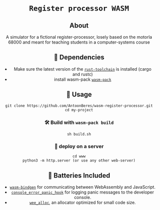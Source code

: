 <div align="center">

  <h1><code>Register processor WASM</code></h1>

## About


A simulator for a fictional register-processor, losely based on the motorla 68000 and meant for teaching students in a computer-systems course

## 🚴 Dependencies
  - Make sure the latest version of the [`rust-toolchain`](https://www.rust-lang.org/tools/install) is installed (cargo and rustc)
  - install wasm-pack [`wasm-pack`](https://rustwasm.github.io/wasm-pack/installer/)
  
## 🚴 Usage

```
git clone https://github.com/AntoonBeres/wasm-register-processor.git
cd my-project
```

### 🛠️ Build with `wasm-pack build`

```
sh build.sh
```


### 🎁 deploy on a server

```
cd www
python3 -m http.server (or use any other web-server)
```

## 🔋 Batteries Included

* [`wasm-bindgen`](https://github.com/rustwasm/wasm-bindgen) for communicating
  between WebAssembly and JavaScript.
* [`console_error_panic_hook`](https://github.com/rustwasm/console_error_panic_hook)
  for logging panic messages to the developer console.
* [`wee_alloc`](https://github.com/rustwasm/wee_alloc), an allocator optimized
  for small code size.
